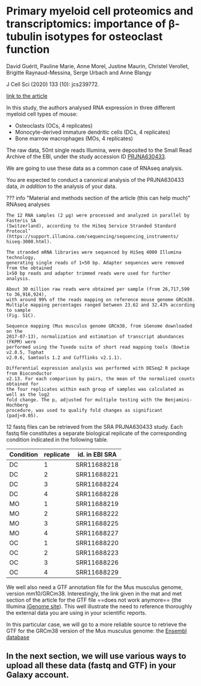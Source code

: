 # Primary myeloid cell proteomics and transcriptomics: importance of β-tubulin isotypes for osteoclast function
David Guérit, Pauline Marie, Anne Morel, Justine Maurin, Christel Verollet, Brigitte
Raynaud-Messina, Serge Urbach and Anne Blangy 

J Cell Sci (2020) 133 (10): jcs239772.

[link to the article](https://doi.org/10.1242/jcs.239772)

In this study, the authors analysed RNA expression in three different myeloid cell types
of mouse:

- Osteoclasts (OCs, 4 replicates)
- Monocyte-derived immature dendritic cells (DCs, 4 replicates)
- Bone marrow macrophages (MOs, 4 replicates) 

The raw data, 50nt single reads Illumina, were deposited to the Small Read Archive of the
EBI, under the study accession ID
[PRJNA630433](https://www.ebi.ac.uk/ena/browser/view/PRJNA630433).

We are going to use these data as a common case of RNAseq analysis.

You are expected to conduct a canonical analysis of the PRJNA630433 data, _in addition_ to
the analysis of your data.

??? info "Material and methods section of the article (this can help much)"
    RNAseq analyses
    
    The 12 RNA samples (2 μg) were processed and analyzed in parallel by Fasteris SA
    (Switzerland), according to the HiSeq Service Stranded Standard Protocol’
    (https://support.illumina.com/sequencing/sequencing_instruments/ hiseq-3000.html).
    
    The stranded mRNA libraries were sequenced by HiSeq 4000 Illumina technology,
    generating single reads of 1×50 bp. Adapter sequences were removed from the obtained
    1×50 bp reads and adapter trimmed reads were used for further analysis.
    
    About 30 million raw reads were obtained per sample (from 26,717,590 to 36,916,924),
    with around 99% of the reads mapping on reference mouse genome GRCm38.
    Multiple mapping percentages ranged between 23.62 and 32.43% according to sample
    (Fig. S1C).
    
    Sequence mapping (Mus musculus genome GRCm38, from iGenome downloaded on the
    2017-07-13), normalization and estimation of transcript abundances (FKPM) were
    performed using the Tuxedo suite of short read mapping tools (Bowtie v2.0.5, Tophat
    v2.0.6, Samtools 1.2 and Cufflinks v2.1.1).
    
    Differential expression analysis was performed with DESeq2 R package from Bioconductor
    v2.13. For each comparison by pairs, the mean of the normalized counts obtained for
    the four replicates within each group of samples was calculated as well as the log2
    fold change. The p, adjusted for multiple testing with the Benjamini-Hochberg
    procedure, was used to qualify fold changes as significant (padj<0.05).

12 fastq files can be retrieved from the SRA PRJNA630433 study.
Each fastq file constitutes a separate biological replicate of the corresponding condition
indicated in the following table.

| Condition                |replicate| id. in EBI SRA|
|--------------------------|---------|---------------|
|DC                        |1        |SRR11688218    |
|DC                        |2        |SRR11688221    |
|DC                        |3        |SRR11688224    |
|DC                        |4        |SRR11688228    |
|MO                        |1        |SRR11688219    |
|MO                        |2        |SRR11688222    |
|MO                        |3        |SRR11688225    |
|MO                        |4        |SRR11688227    |
|OC                        |1        |SRR11688220    |
|OC                        |2        |SRR11688223    |
|OC                        |3        |SRR11688226    |
|OC                        |4        |SRR11688229    |

We well also need a GTF annotation file for the Mus musculus genome, version mm10/GRCm38.
Interestingly, the link given in the mat and met section of the article for the GTF file
==does not work anymore== (the Illumina
[iGenome site](https://support.illumina.com/sequencing/sequencing_software/igenome.html)).
This well illustrate the need to reference thoroughly the external
data you are using in your scientific reports.

In this particular case, we will go to a more reliable source to retrieve the GTF for the
GRCm38 version of the Mus musculus genome: the
[Ensembl database](https://www.ensembl.org/Mus_musculus/Info/Index)

In the next section, we will use various ways to upload all these data (fastq and GTF) in
your Galaxy account.
----
